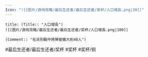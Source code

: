 ```yaml
---
Icon: "![[图片/游戏攻略/最后生还者/最后生还者/奖杯/人口增長.png|30]]"
---
```

```ad-common-bronze-trophy
title: (Title:: "人口增長")
![[图片/游戏攻略/最后生还者/最后生还者/奖杯/人口增長.png|100]]

(Comment:: "在派別戰中將陣營擴大到40人")
```

#最后生还者/最后生还者/奖杯 #奖杯 #奖杯/铜
